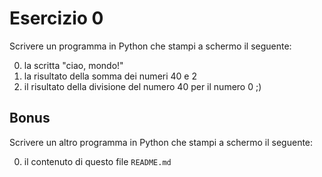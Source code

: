 # Esercizio 0

Scrivere un programma in Python che stampi a schermo il seguente:

 0. la scritta "ciao, mondo!"
 1. la risultato della somma dei numeri 40 e 2
 2. il risultato della divisione del numero 40 per il numero 0 ;)

## Bonus
Scrivere un altro programma in Python che stampi a schermo il seguente:

 0. il contenuto di questo file `README.md`
